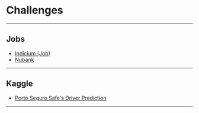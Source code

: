 # Challenges

---
## Jobs
- [Indicium (Job)](https://github.com/brunocampos01/challenges/tree/master/indicium)
- [Nubank]()

---
## Kaggle
- [Porto Seguro Safe's Driver Prediction](https://github.com/brunocampos01/porto-seguro-safe-driver-prediction)

---
